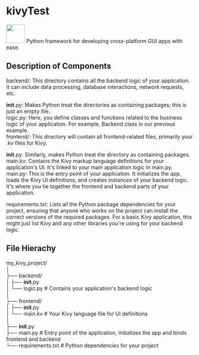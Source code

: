 # kivyTest

<img src="https://github.com/wanasyraf4/kivyTest/assets/107595740/af3eb1df-17e5-4e19-9124-3879db6497a6" width="50" height="50">
Python framework for developing cross-platform GUI apps with ease.

## Description of Components <br>
backend/: This directory contains all the backend logic of your application. It can include data processing, database interactions, network requests, etc. <br>

__init__.py: Makes Python treat the directories as containing packages; this is just an empty file. <br>
logic.py: Here, you define classes and functions related to the business logic of your application. For example, Backend class in our previous example. <br>
frontend/: This directory will contain all frontend-related files, primarily your .kv files for Kivy. <br>

__init__.py: Similarly, makes Python treat the directory as containing packages. <br>
main.kv: Contains the Kivy markup language definitions for your application's UI. It's linked to your main application logic in main.py. <br>
main.py: This is the entry point of your application. It initializes the app, loads the Kivy UI definitions, and creates instances of your backend logic. It's where you tie together the frontend and backend parts of your application. <br>

requirements.txt: Lists all the Python package dependencies for your project, ensuring that anyone who works on the project can install the correct versions of the required packages. For a basic Kivy application, this might just list Kivy and any other libraries you're using for your backend logic. <br>

## File Hierachy <br>
my_kivy_project/ <br>
│ <br>
├── backend/ <br>
│   ├── __init__.py <br>
│   └── logic.py        # Contains your application's backend logic <br>
│<br>
├── frontend/<br>
│   ├── __init__.py<br>
│   └── main.kv         # Your Kivy language file for UI definitions<br>
│<br>
├── __init__.py<br>
├── main.py             # Entry point of the application, initializes the app and binds frontend and backend<br>
└── requirements.txt    # Python dependencies for your project<br>
